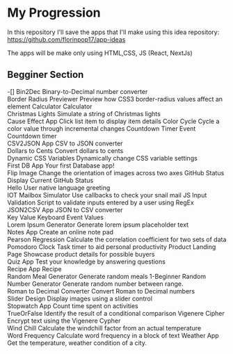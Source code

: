# My Progression 
In this repository I'll save the apps that I'll make using this idea repository: https://github.com/florinpop17/app-ideas

The apps will be make only using HTML,CSS, JS (React, NextJs)

## Begginer Section
-[] Bin2Dec	Binary-to-Decimal number converter	
Border Radius Previewer	Preview how CSS3 border-radius values affect an element	
Calculator	Calculator	
Christmas Lights	Simulate a string of Christmas lights	
Cause Effect App	Click list item to display item details	
Color Cycle	Cycle a color value through incremental changes	
Countdown Timer	Event Countdown timer	
CSV2JSON App	CSV to JSON converter	
Dollars to Cents	Convert dollars to cents	
Dynamic CSS Variables	Dynamically change CSS variable settings	
First DB App	Your first Database app!	
Flip Image	Change the orientation of images across two axes
GitHub Status	Display Current GitHub Status	
Hello	User native language greeting	
IOT Mailbox Simulator	Use callbacks to check your snail mail
JS Input Validation	Script to validate inputs entered by a user using RegEx	
JSON2CSV App	JSON to CSV converter	
Key Value	Keyboard Event Values	
Lorem Ipsum Generator	Generate lorem ipsum placeholder text	
Notes App	Create an online note pad	
Pearson Regression	Calculate the correlation coefficient for two sets of data	
Pomodoro Clock	Task timer to aid personal productivity	
Product Landing Page	Showcase product details for possible buyers	
Quiz App	Test your knowledge by answering questions	
Recipe App	Recipe	
Random Meal Generator	Generate random meals	1-Beginner
Random Number Generator	Generate random number between range.	
Roman to Decimal Converter	Convert Roman to Decimal numbers	
Slider Design	Display images using a slider control	
Stopwatch App	Count time spent on activities	
TrueOrFalse	Identify the result of a conditional comparison	
Vigenere Cipher	Encrypt text using the Vigenere Cypher	
Wind Chill	Calculate the windchill factor from an actual temperature	
Word Frequency	Calculate word frequency in a block of text	
Weather App	Get the temperature, weather condition of a city.	
